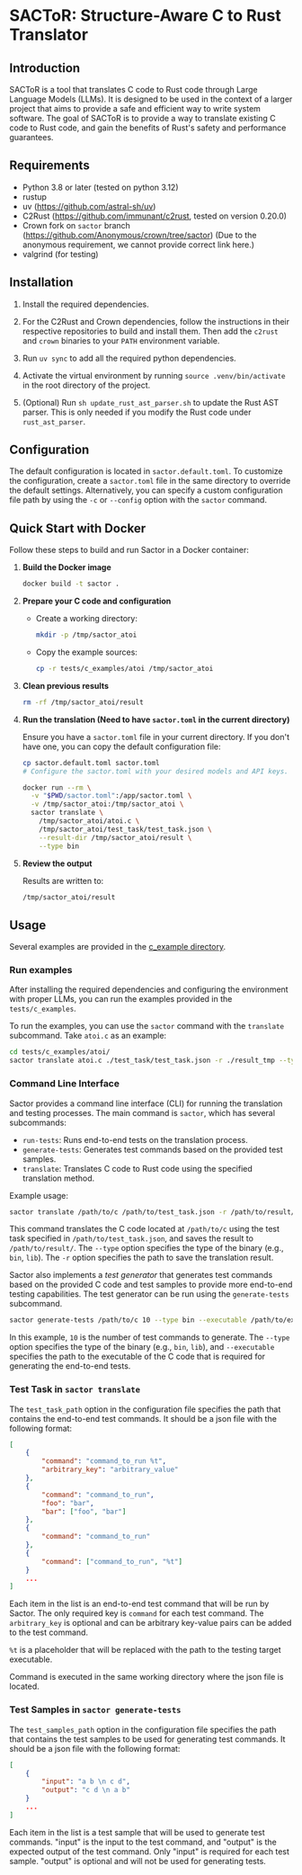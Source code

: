 # SACToR: Structure-Aware C to Rust Translator

## Introduction

SACToR is a tool that translates C code to Rust code through Large Language
Models (LLMs). It is designed to be used in the context of a larger project that
aims to provide a safe and efficient way to write system software. The goal of
SACToR is to provide a way to translate existing C code to Rust code, and gain
the benefits of Rust's safety and performance guarantees.

## Requirements

- Python 3.8 or later (tested on python 3.12)
- rustup
- uv (https://github.com/astral-sh/uv)
- C2Rust (https://github.com/immunant/c2rust, tested on version 0.20.0)
- Crown fork on `sactor` branch (https://github.com/Anonymous/crown/tree/sactor) (Due to the anonymous requirement, we cannot provide correct link here.)
- valgrind (for testing)

## Installation
1. Install the required dependencies.
2. For the C2Rust and Crown dependencies, follow the instructions in their
   respective repositories to build and install them. Then add the `c2rust` and `crown`
   binaries to your `PATH` environment variable.

3. Run `uv sync` to add all the required python dependencies.
4. Activate the virtual environment by running `source .venv/bin/activate`
   in the root directory of the project.
5. (Optional) Run `sh update_rust_ast_parser.sh` to update the Rust AST
   parser. This is only needed if you modify the Rust code under `rust_ast_parser`.

## Configuration

The default configuration is located in `sactor.default.toml`. To customize the
configuration, create a `sactor.toml` file in the same directory to override the
default settings. Alternatively,
you can specify a custom configuration file path by using the `-c` or `--config`
option with the `sactor` command.

## Quick Start with Docker

Follow these steps to build and run Sactor in a Docker container:

1. **Build the Docker image**

   ```bash
   docker build -t sactor .
   ```

2. **Prepare your C code and configuration**

   - Create a working directory:
     ```bash
     mkdir -p /tmp/sactor_atoi
     ```
   - Copy the example sources:
     ```bash
     cp -r tests/c_examples/atoi /tmp/sactor_atoi
     ```

3. **Clean previous results**

   ```bash
   rm -rf /tmp/sactor_atoi/result
   ```

4. **Run the translation (Need to have `sactor.toml` in the current directory)**

   Ensure you have a `sactor.toml` file in your current directory. If you don't
   have one, you can copy the default configuration file:

   ```bash
   cp sactor.default.toml sactor.toml
   # Configure the sactor.toml with your desired models and API keys.
   ```

   ```bash
   docker run --rm \
     -v "$PWD/sactor.toml":/app/sactor.toml \
     -v /tmp/sactor_atoi:/tmp/sactor_atoi \
     sactor translate \
       /tmp/sactor_atoi/atoi.c \
       /tmp/sactor_atoi/test_task/test_task.json \
       --result-dir /tmp/sactor_atoi/result \
       --type bin
   ```

5. **Review the output**

   Results are written to:
   ```bash
   /tmp/sactor_atoi/result
   ```

## Usage

Several examples are provided in the [c_example directory](tests/c_examples).

### Run examples
After installing the required dependencies and configuring the environment with
proper LLMs, you can run the examples provided in the `tests/c_examples`.

To run the examples, you can use the `sactor` command with the `translate` subcommand.
Take `atoi.c` as an example:

```bash
cd tests/c_examples/atoi/
sactor translate atoi.c ./test_task/test_task.json -r ./result_tmp --type bin
```

### Command Line Interface

Sactor provides a command line interface (CLI) for running the translation and
testing processes. The main command is `sactor`, which has several subcommands:

- `run-tests`: Runs end-to-end tests on the translation process.
- `generate-tests`: Generates test commands based on the provided test samples.
- `translate`: Translates C code to Rust code using the specified translation
  method.

Example usage:

```bash
sactor translate /path/to/c /path/to/test_task.json -r /path/to/result/ --type bin
```
This command translates the C code located at `/path/to/c` using the test
task specified in `/path/to/test_task.json`, and saves the result to
`/path/to/result/`. The `--type` option specifies the type of the binary (e.g.,
`bin`, `lib`). The `-r` option specifies the path to save the translation result.

Sactor also implements a *test generator* that generates test commands based on
the provided C code and test samples to provide more end-to-end testing
capabilities. The test generator can be run using the `generate-tests` subcommand.

```bash
sactor generate-tests /path/to/c 10 --type bin --executable /path/to/executable
```
In this example, `10` is the number of test commands to generate. The
`--type` option specifies the type of the binary (e.g., `bin`, `lib`), and
`--executable` specifies the path to the executable of the C code that is
required for generating the end-to-end tests.

### Test Task in `sactor translate`

The `test_task_path` option in the configuration file specifies the path that
contains the end-to-end test commands. It should be a json file with the following
format:

```json
[
    {
        "command": "command_to_run %t",
        "arbitrary_key": "arbitrary_value"
    },
    {
        "command": "command_to_run",
        "foo": "bar",
        "bar": ["foo", "bar"]
    },
    {
        "command": "command_to_run"
    },
    {
        "command": ["command_to_run", "%t"]
    }
    ...
]
```

Each item in the list is an end-to-end test command that will be run by Sactor.
The only required key is `command` for each test command. The `arbitrary_key` is
optional and can be arbitrary key-value pairs can be added to the test command.

`%t` is a placeholder that will be replaced with the path to the testing target
executable.

Command is executed in the same working directory where the json file is located.

### Test Samples in `sactor generate-tests`

The `test_samples_path` option in the configuration file specifies the path that
contains the test samples to be used for generating test commands. It should be
a json file with the following format:

```json
[
    {
        "input": "a b \n c d",
        "output": "c d \n a b"
    }
    ...
]
```

Each item in the list is a test sample that will be used to generate test commands.
"input" is the input to the test command, and "output" is the expected output of
the test command. Only "input" is required for each test sample. "output" is optional
and will not be used for generating tests.
